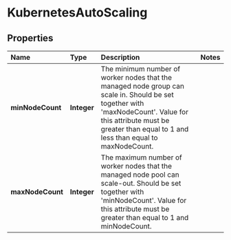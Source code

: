 # KubernetesAutoScaling

## Properties

| Name | Type | Description | Notes |
| :--- | :--- | :--- | :--- |
| **minNodeCount** | **Integer** | The minimum number of worker nodes that the managed node group can scale in. Should be set together with 'maxNodeCount'. Value for this attribute must be greater than equal to 1 and less than equal to maxNodeCount. |  |
| **maxNodeCount** | **Integer** | The maximum number of worker nodes that the managed node pool can scale-out. Should be set together with 'minNodeCount'. Value for this attribute must be greater than equal to 1 and minNodeCount. |  |

